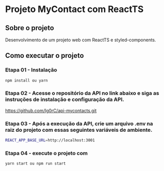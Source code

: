 # Projeto MyContact com ReactTS

## Sobre o projeto

Desenvolvimento de um projeto web com ReactTS e styled-components.

## Como executar o projeto


### Etapa 01 - Instalação
```bash
npm install ou yarn
```

### Etapa 02 - Acesse o repositório da API no link abaixo e siga as instruções de instalação e configuração da API.

https://github.com/Ig0rC/api-mycontacts.git

### Etapa 03 - Após a execução da API, crie um arquivo .env na raiz do projeto com essas seguintes variáveis de ambiente.

```bash
REACT_APP_BASE_URL=http://localhost:3001
```

### Etapa 04 - execute o projeto com

```bash
yarn start ou npm run start
```
